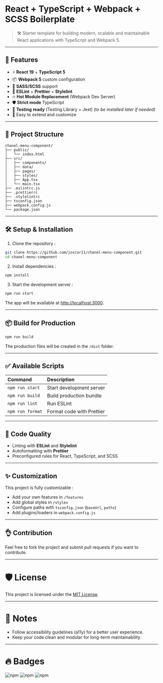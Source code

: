 # React + TypeScript + Webpack + SCSS Boilerplate

> 🛠️ Starter template for building modern, scalable and maintainable React applications with TypeScript and Webpack 5.

---

## 🚀 Features

- ⚡ **React 19** + **TypeScript 5**
- 📦 **Webpack 5** custom configuration
- 🎨 **SASS/SCSS** support
- 🧹 **ESLint** + **Prettier** + **Stylelint**
- 🔥 **Hot Module Replacement** (Webpack Dev Server)
- 🛡️ **Strict mode** TypeScript
- 🧪 **Testing ready** (Testing Library + Jest) *(to be installed later if needed)*
- 📄 Easy to extend and customize

---

## 📂 Project Structure

```
chanel-menu-component/
├── public/
│   └── index.html
├── src/
│   ├── components/
│   ├── data/
│   ├── pages/
│   ├── styles/
│   ├── App.tsx
│   └── main.tsx
├── .eslintrc.js
├── .prettierrc
├── .stylelintrc
├── tsconfig.json
├── webpack.config.js
└── package.json
```

---

## 🛠️ Setup & Installation

1. Clone the repository :

```bash
git clone https://github.com/joscar11/chanel-menu-component.git
cd chanel-menu-component
```

2. Install dependencies :

```bash
npm install
```

3. Start the development server :

```bash
npm run start
```

The app will be available at [http://localhost:3000](http://localhost:3000).

---

## 📦 Build for Production

```bash
npm run build
```

The production files will be created in the `/dist` folder.

---

## ✅ Available Scripts

| Command | Description |
|:---|:---|
| `npm run start` | Start development server |
| `npm run build` | Build production bundle |
| `npm run lint` | Run ESLint |
| `npm run format` | Format code with Prettier |

---

## 🥩 Code Quality

- Linting with **ESLint** and **Stylelint**
- Autoformatting with **Prettier**
- Preconfigured rules for React, TypeScript, and SCSS

---

## ✨ Customization

This project is fully customizable :
- Add your own features in `/features`
- Add global styles in `/styles`
- Configure paths with `tsconfig.json` (`baseUrl`, `paths`)
- Add plugins/loaders in `webpack.config.js`

---

## 👌 Contribution

Feel free to fork the project and submit pull requests if you want to contribute.

---

# 🛡️ License

This project is licensed under the [MIT License](LICENSE).

---

# 📢 Notes

- Follow accessibility guidelines (a11y) for a better user experience.
- Keep your code clean and modular for long-term maintainability.

---

# 🔥 Badges

![npm](https://img.shields.io/badge/react-19.1.2-blue)
![npm](https://img.shields.io/badge/typescript-5.8.3-blue)
![npm](https://img.shields.io/badge/webpack-5.99.7-blue)

